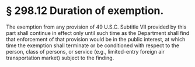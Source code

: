 # § 298.12   Duration of exemption.

The exemption from any provision of 49 U.S.C. Subtitle VII provided by this part shall continue in effect only until such time as the Department shall find that enforcement of that provision would be in the public interest, at which time the exemption shall terminate or be conditioned with respect to the person, class of persons, or service (e.g., limited-entry foreign air transportation market) subject to the finding.




